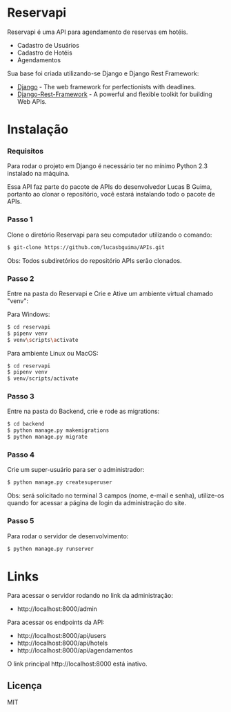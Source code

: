 # Reservapi

Reservapi é uma API para agendamento de reservas em hotéis.

  - Cadastro de Usuários
  - Cadastro de Hotéis
  - Agendamentos

Sua base foi criada utilizando-se Django e Django Rest Framework:

* [Django](https://docs.djangoproject.com/en/3.1/) - The web framework for perfectionists with deadlines.
* [Django-Rest-Framework](https://www.django-rest-framework.org/) - A powerful and flexible toolkit for building Web APIs.

# Instalação

### Requisitos
Para rodar o projeto em Django é necessário ter no mínimo Python 2.3 instalado na máquina.

Essa API faz parte do pacote de APIs do desenvolvedor Lucas B Guima, portanto ao clonar o repositório, você estará instalando todo o pacote de APIs.

### Passo 1

Clone o diretório Reservapi para seu computador utilizando o comando:
```sh
$ git-clone https://github.com/lucasbguima/APIs.git
```
Obs: Todos subdiretórios do repositório APIs serão clonados. 

### Passo 2
Entre na pasta do Reservapi e Crie e Ative um ambiente virtual chamado "venv":

Para Windows:

```sh
$ cd reservapi
$ pipenv venv
$ venv\scripts\activate
```

Para ambiente Linux ou MacOS:

```sh
$ cd reservapi
$ pipenv venv
$ venv/scripts/activate
```

### Passo 3

Entre na pasta do Backend, crie e rode as migrations:

```sh
$ cd backend
$ python manage.py makemigrations
$ python manage.py migrate
```

### Passo 4

Crie um super-usuário para ser o administrador:

```sh
$ python manage.py createsuperuser
```
Obs: será solicitado no terminal 3 campos (nome, e-mail e senha), utilize-os quando for acessar a página de login da administração do site. 

### Passo 5

Para rodar o servidor de desenvolvimento:

```sh
$ python manage.py runserver
```

# Links

Para acessar o servidor rodando no link da administração:
- http://localhost:8000/admin

Para acessar os endpoints da API:
- http://localhost:8000/api/users
- http://localhost:8000/api/hotels
- http://localhost:8000/api/agendamentos

O link principal http://localhost:8000 está inativo.


Licença
----

MIT
